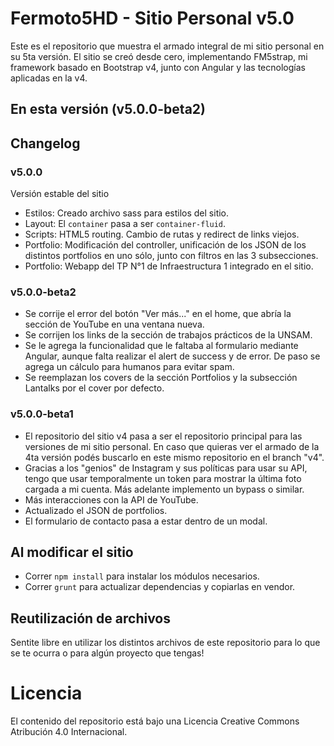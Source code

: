 # Fermoto5HD - Sitio Personal v5.0
Este es el repositorio que muestra el armado integral de mi sitio personal en su 5ta versión. 
El sitio se creó desde cero, implementando FM5strap, mi framework basado en Bootstrap v4, junto con Angular y las tecnologías aplicadas en la v4. 

## En esta versión (v5.0.0-beta2) 

## Changelog
### v5.0.0
Versión estable del sitio 
* Estilos: Creado archivo sass para estilos del sitio. 
* Layout: El `container` pasa a ser `container-fluid`. 
* Scripts: HTML5 routing. Cambio de rutas y redirect de links viejos. 
* Portfolio: Modificación del controller, unificación de los JSON de los distintos portfolios en uno sólo, junto con filtros en las 3 subsecciones. 
* Portfolio: Webapp del TP N°1 de Infraestructura 1 integrado en el sitio. 

### v5.0.0-beta2
* Se corrije el error del botón "Ver más..." en el home, que abría la sección de YouTube en una ventana nueva. 
* Se corrijen los links de la sección de trabajos prácticos de la UNSAM. 
* Se le agrega la funcionalidad que le faltaba al formulario mediante Angular, aunque falta realizar el alert de success y de error. De paso se agrega un cálculo para humanos para evitar spam. 
* Se reemplazan los covers de la sección Portfolios y la subsección Lantalks por el cover por defecto. 

### v5.0.0-beta1
* El repositorio del sitio v4 pasa a ser el repositorio principal para las versiones de mi sitio personal. En caso que quieras ver el armado de la 4ta versión podés buscarlo en este mismo repositorio en el branch "v4". 
* Gracias a los "genios" de Instagram y sus políticas para usar su API, tengo que usar temporalmente un token para mostrar la última foto cargada a mi cuenta. Más adelante implemento un bypass o similar. 
* Más interacciones con la API de YouTube. 
* Actualizado el JSON de portfolios. 
* El formulario de contacto pasa a estar dentro de un modal. 

## Al modificar el sitio 
* Correr `npm install` para instalar los módulos necesarios. 
* Correr `grunt` para actualizar dependencias y copiarlas en vendor. 

## Reutilización de archivos 
Sentite libre en utilizar los distintos archivos de este repositorio para lo que se te ocurra o para algún proyecto que tengas! 

# Licencia 
El contenido del repositorio está bajo una Licencia Creative Commons Atribución 4.0 Internacional.